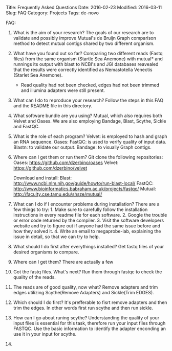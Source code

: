 Title: Frequently Asked Questions
Date: 2016-02-23
Modified: 2016-03-11
Slug: FAQ
Category: Projects
Tags: de-novo


FAQ:

1. What is the aim of your research?
    The goals of our research are to validate and possibly improve Mutual's de Bruijn Graph comparison method to detect mutual contigs shared by two different organism.

2. What have you found out so far?
	Comparing two different reads (Fastq files) from the same organism (Startle Sea Anemone) with mutual* and runnings its output with blast to NCBI's and JGI databases reavealed that the results were correctly identified as Nemastotella Venectis (Starlet Sea Anemone).  

	* Read quality had not been checked, edges had not been trimmed and illumina adapters were still present. 

3. What can I do to reproduce your research?
	Follow the steps in this FAQ and the README file in this directory.

4. What software bundle are you using?
    Mutual,  which also requires both Velvet and Oases.
    We are also employing Bandage, Blast, Scythe, Sickle and FastQC.

5. What is the role of each program?
    Velvet: is employed to hash and graph an RNA sequence.
    Oases:
    FastQC: is used to verify quality of input data.
    Blastn: to validate our output.
    Bandage: to visually Graph contigs.

6. Where can I get them or run them?
    Git clone the following repositories:
        Oases:  <https://github.com/dzerbino/oases>
        Velvet: <https://github.com/dzerbino/velvet>

    Download and install:
        Blast:  <http://www.ncbi.nlm.nih.gov/guide/howto/run-blast-local/>
        FastQC: <http://www.bioinformatics.babraham.ac.uk/projects/fastqc/>
        Mutual: <http://faculty.cse.tamu.edu/shsze/mutual/>

7. What can I do if I encounter problems during installation?
	There are a few things to try:
		1. Make sure to carefully follow the installation instructions in every readme file for each software. 
		2. Google the trouble or error code returned by the compiler.
		3. Visit the software developers website and try to figure out if anyone had the same issue before and how they solved it.
		4. Write an email to megaprobe-lab, explaining the issue in detail, so that we can try to help. 

8. What should I do first after everythings installed?
	Get fastq files of your desired organisms to compare.
		
9. Where can I get them?
	There are actually a few 	
10. Got the fastq files. What's next? 
	Run them through fastqc to check the quality of the reads.

11. The reads are of good quality, now what?
	Remove adapters and trim edges utilizing Scythe(Remove Adapters) and Sickle(Trim EDGES).

12. Which should I do first?
    It's prefferable to fisrt remove adapters and then trim the edges.
    In other words first run scythe and then run sickle.

13. How can I go about runing scythe?
    Understanding the quality of your input files is essential for this task, therefore run your input files through FASTQC.
    Use the basic information to identify the adapter enconding an use it in your input for scythe.

14. 
